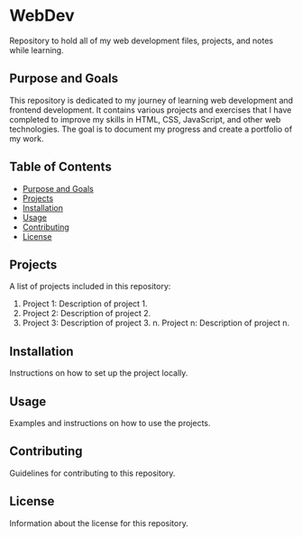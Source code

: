 # WebDev

Repository to hold all of my web development files, projects, and notes while learning.

## Purpose and Goals

This repository is dedicated to my journey of learning web development and frontend development. It contains various projects and exercises that I have completed to improve my skills in HTML, CSS, JavaScript, and other web technologies. The goal is to document my progress and create a portfolio of my work.

## Table of Contents

- [Purpose and Goals](#purpose-and-goals)
- [Projects](#projects)
- [Installation](#installation)
- [Usage](#usage)
- [Contributing](#contributing)
- [License](#license)

## Projects

A list of projects included in this repository:

1. Project 1: Description of project 1.
2. Project 2: Description of project 2.
3. Project 3: Description of project 3.
n. Project n: Description of project n.

## Installation

Instructions on how to set up the project locally.

## Usage

Examples and instructions on how to use the projects.

## Contributing

Guidelines for contributing to this repository.

## License

Information about the license for this repository.
